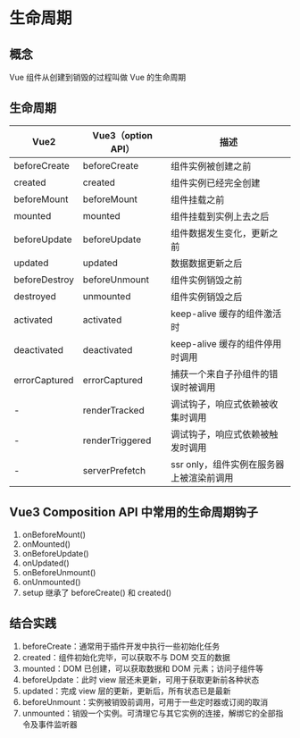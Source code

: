 # 生命周期

## 概念

Vue 组件从创建到销毁的过程叫做 Vue 的生命周期

## 生命周期

| Vue2          | Vue3（option API） | 描述                                     |
| ------------- | ------------------ | ---------------------------------------- |
| beforeCreate  | beforeCreate       | 组件实例被创建之前                       |
| created       | created            | 组件实例已经完全创建                     |
| beforeMount   | beforeMount        | 组件挂载之前                             |
| mounted       | mounted            | 组件挂载到实例上去之后                   |
| beforeUpdate  | beforeUpdate       | 组件数据发生变化，更新之前               |
| updated       | updated            | 数据数据更新之后                         |
| beforeDestroy | beforeUnmount      | 组件实例销毁之前                         |
| destroyed     | unmounted          | 组件实例销毁之后                         |
| activated     | activated          | keep-alive 缓存的组件激活时              |
| deactivated   | deactivated        | keep-alive 缓存的组件停用时调用          |
| errorCaptured | errorCaptured      | 捕获一个来自子孙组件的错误时被调用       |
| -             | renderTracked      | 调试钩子，响应式依赖被收集时调用         |
| -             | renderTriggered    | 调试钩子，响应式依赖被触发时调用         |
| -             | serverPrefetch     | ssr only，组件实例在服务器上被渲染前调用 |

## Vue3 Composition API 中常用的生命周期钩子

1. onBeforeMount()
2. onMounted()
3. onBeforeUpdate()
4. onUpdated()
5. onBeforeUnmount()
6. onUnmounted()
7. setup 继承了 beforeCreate() 和 created()

## 结合实践

1. beforeCreate：通常用于插件开发中执行一些初始化任务
2. created：组件初始化完毕，可以获取不与 DOM 交互的数据
3. mounted：DOM 已创建，可以获取数据和 DOM 元素；访问子组件等
4. beforeUpdate：此时 view 层还未更新，可用于获取更新前各种状态
5. updated：完成 view 层的更新，更新后，所有状态已是最新
6. beforeUnmount：实例被销毁前调用，可用于一些定时器或订阅的取消
7. unmounted：销毁一个实例。可清理它与其它实例的连接，解绑它的全部指令及事件监听器
